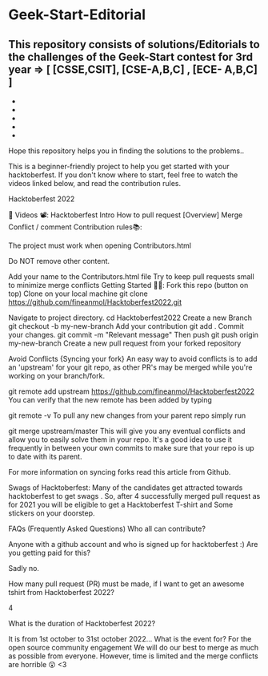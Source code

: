 # Geek-Start-Editorial
This repository consists of solutions/Editorials to the challenges of the Geek-Start contest for 
3rd year => [  [CSSE,CSIT], [CSE-A,B,C] , [ECE- A,B,C] ] 
-
-
-
-
-
-

Hope this repository helps you in finding the solutions to the problems..


This is a beginner-friendly project to help you get started with your hacktoberfest. If you don't know where to start, feel free to watch the videos linked below, and read the contribution rules.

Hacktoberfest 2022 

📌 Videos 📽️:
Hacktoberfest Intro
How to pull request [Overview]
Merge Conflict / comment
Contribution rules📚:

The project must work when opening Contributors.html



Do NOT remove other content.

Add your name to the Contributors.html file
Try to keep pull requests small to minimize merge conflicts
Getting Started 🤩🤗:
Fork this repo (button on top)
Clone on your local machine
git clone https://github.com/fineanmol/Hacktoberfest2022.git

Navigate to project directory.
cd Hacktoberfest2022
Create a new Branch
git checkout -b my-new-branch
Add your contribution
git add .
Commit your changes.
git commit -m "Relevant message"
Then push
git push origin my-new-branch
Create a new pull request from your forked repository

Avoid Conflicts {Syncing your fork}
An easy way to avoid conflicts is to add an 'upstream' for your git repo, as other PR's may be merged while you're working on your branch/fork.

git remote add upstream https://github.com/fineanmol/Hacktoberfest2022
You can verify that the new remote has been added by typing

git remote -v
To pull any new changes from your parent repo simply run

git merge upstream/master
This will give you any eventual conflicts and allow you to easily solve them in your repo. It's a good idea to use it frequently in between your own commits to make sure that your repo is up to date with its parent.

For more information on syncing forks read this article from Github.

Swags of Hacktoberfest:
Many of the candidates get attracted towards hacktoberfest to get swags . So, after 4 successfully merged pull request as for 2021 you will be eligible to get a Hacktoberfest T-shirt and Some stickers on your doorstep.


FAQs (Frequently Asked Questions)
Who all can contribute?

Anyone with a github account and who is signed up for hacktoberfest :)
Are you getting paid for this?

Sadly no.

How many pull request (PR) must be made, if I want to get an awesome tshirt from Hacktoberfest 2022?

4

What is the duration of Hacktoberfest 2022?

It is from 1st october to 31st october 2022...
What is the event for?
For the open source community engagement
We will do our best to merge as much as possible from everyone. However, time is limited and the merge conflicts are horrible 😲 <3
